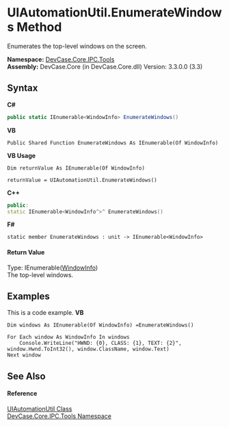 # UIAutomationUtil.EnumerateWindows Method 
 

Enumerates the top-level windows on the screen.

**Namespace:**&nbsp;<a href="N_DevCase_Core_IPC_Tools">DevCase.Core.IPC.Tools</a><br />**Assembly:**&nbsp;DevCase.Core (in DevCase.Core.dll) Version: 3.3.0.0 (3.3)

## Syntax

**C#**<br />
``` C#
public static IEnumerable<WindowInfo> EnumerateWindows()
```

**VB**<br />
``` VB
Public Shared Function EnumerateWindows As IEnumerable(Of WindowInfo)
```

**VB Usage**<br />
``` VB Usage
Dim returnValue As IEnumerable(Of WindowInfo)

returnValue = UIAutomationUtil.EnumerateWindows()
```

**C++**<br />
``` C++
public:
static IEnumerable<WindowInfo^>^ EnumerateWindows()
```

**F#**<br />
``` F#
static member EnumerateWindows : unit -> IEnumerable<WindowInfo> 

```


#### Return Value
Type: IEnumerable(<a href="T_DevCase_Core_IPC_WindowInfo">WindowInfo</a>)<br />The top-level windows.

## Examples
This is a code example. 
**VB**<br />
``` VB
Dim windows As IEnumerable(Of WindowInfo) =EnumerateWindows()

For Each window As WindowInfo In windows
    Console.WriteLine("HWND: {0}, CLASS: {1}, TEXT: {2}", window.Hwnd.ToInt32(), window.ClassName, window.Text)
Next window
```


## See Also


#### Reference
<a href="T_DevCase_Core_IPC_Tools_UIAutomationUtil">UIAutomationUtil Class</a><br /><a href="N_DevCase_Core_IPC_Tools">DevCase.Core.IPC.Tools Namespace</a><br />